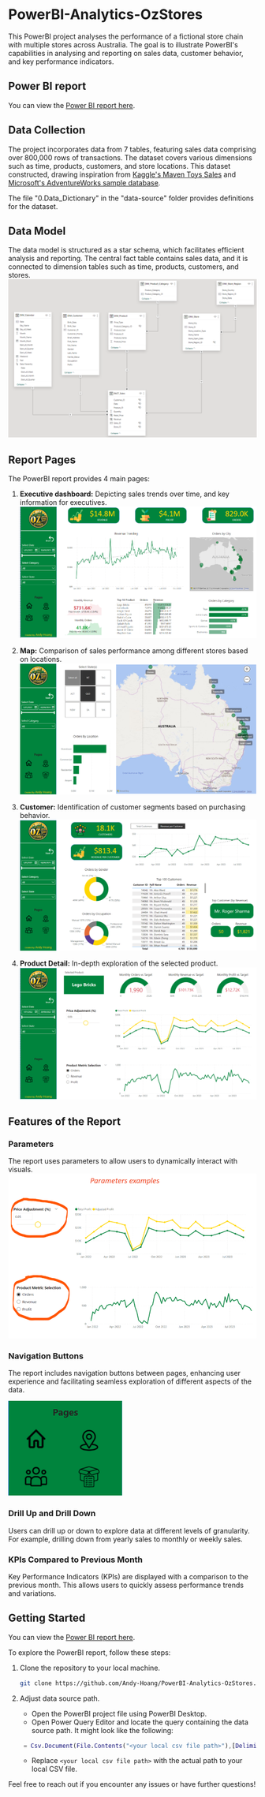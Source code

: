 # PowerBI-Analytics-OzStores
This PowerBI project analyses the performance of a fictional store chain with multiple stores across Australia. The goal is to illustrate PowerBI's capabilities in analysing and reporting on sales data, customer behavior, and key performance indicators.

## Power BI report

You can view the [Power BI report here](https://app.powerbi.com/view?r=eyJrIjoiYzZiNThlNDctMDczNC00MDUyLWIxMDEtNWE4MDc0MTY2ZGRmIiwidCI6IjhiMTc3ZWEzLWQzN2MtNDMyNS05NjQyLTQ1MDNlZmMxYzY1NCJ9).

## Data Collection

The project incorporates data from 7 tables, featuring sales data comprising over 800,000 rows of transactions. The dataset covers various dimensions such as time, products, customers, and store locations. This dataset constructed, drawing inspiration from [Kaggle's Maven Toys Sales](https://www.kaggle.com/datasets/mysarahmadbhat/toy-sales?select=sales.csv) and [Microsoft's AdventureWorks sample database](https://learn.microsoft.com/en-us/sql/samples/adventureworks-install-configure?view=sql-server-ver16&tabs=ssms).

The file "0.Data_Dictionary" in the "data-source" folder provides definitions for the dataset.

## Data Model

The data model is structured as a star schema, which facilitates efficient analysis and reporting. The central fact table contains sales data, and it is connected to dimension tables such as time, products, customers, and stores.
![model-star%20schema](report-images/model-star%20schema.png)

## Report Pages

The PowerBI report provides 4 main pages:

1. **Executive dashboard:** Depicting sales trends over time, and key information for executives.
![executive-dashboard](report-images/executive-dashboard.png)


2. **Map:** Comparison of sales performance among different stores based on locations.
![map-report%20by%20location](report-images/map-report%20by%20location.png)

3. **Customer:** Identification of customer segments based on purchasing behavior.
![customer-analysis](report-images/customer-analysis.png)


4. **Product Detail:** In-depth exploration of the selected product.
![product-details](report-images/product-details.png)


## Features of the Report

### Parameters

The report uses parameters to allow users to dynamically interact with visuals.
![parameter-example](report-images/parameter-example.png)


### Navigation Buttons

The report includes navigation buttons between pages, enhancing user experience and facilitating seamless exploration of different aspects of the data.

![navigation-buttons](report-images/navigation-buttons.png)

### Drill Up and Drill Down

Users can drill up or down to explore data at different levels of granularity. For example, drilling down from yearly sales to monthly or weekly sales.

### KPIs Compared to Previous Month

Key Performance Indicators (KPIs) are displayed with a comparison to the previous month. This allows users to quickly assess performance trends and variations.

## Getting Started

You can view the [Power BI report here](https://app.powerbi.com/view?r=eyJrIjoiYzZiNThlNDctMDczNC00MDUyLWIxMDEtNWE4MDc0MTY2ZGRmIiwidCI6IjhiMTc3ZWEzLWQzN2MtNDMyNS05NjQyLTQ1MDNlZmMxYzY1NCJ9).

To explore the PowerBI report, follow these steps:

1. Clone the repository to your local machine.
   ```bash
   git clone https://github.com/Andy-Hoang/PowerBI-Analytics-OzStores.git
   ```

2. Adjust data source path.
   - Open the PowerBI project file using PowerBI Desktop.
   - Open Power Query Editor and locate the query containing the data source path. It might look like the following:
    ```m
     = Csv.Document(File.Contents("<your local csv file path>"),[Delimiter=",", Columns=6, Encoding=65001, QuoteStyle=QuoteStyle.None])
     ```
   - Replace `<your local csv file path>` with the actual path to your local CSV file.

Feel free to reach out if you encounter any issues or have further questions!
